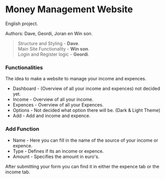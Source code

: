 # Money Management Website
English project.

Authors: Dave, Geordi, Joran en Win son.

>   Structure and Styling   - **Dave**.  
>   Main Site Functionality  - **Win son**.  
>   Login and Register logic - **Geordi**.  


### Functionalities

The idea to make a website to manage your income and expences.

+ Dashboard - (Overview of all your income and expences) not decided yet.
+ Income - Overview of all your income.
+ Expences - Overview of all your Expences.
+ Options - Not decided what option there will be. (Dark & Light Theme)
+ Add - Add and income and expence.

### Add Function

+ Name - Here you can fill in the name of the source of your income or expence.
+ Type - Defines if its an income or expence.
+ Amount - Specifies the amount in euro's.

After submitting your form you can find it in either the expence tab or the income tab.


